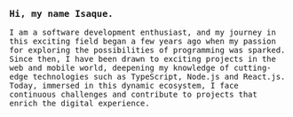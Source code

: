 <h3><samp>Hi, my name Isaque.</samp></h3>

<p><samp>I am a software development enthusiast, and my journey in this exciting field began a few years ago when my passion for exploring the possibilities of programming was sparked. Since then, I have been drawn to exciting projects in the web and mobile world, deepening my knowledge of cutting-edge technologies such as TypeScript, Node.js and React.js. Today, immersed in this dynamic ecosystem, I face continuous challenges and contribute to projects that enrich the digital experience.</samp></p>
